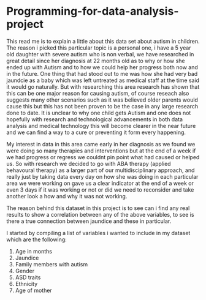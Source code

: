 # Programming-for-data-analysis-project

This read me is to explain a little about this data set about autism in children. The reason i picked this particular topic is a personal one, i have a 5 year old daughter with severe autism who is non verbal, we have researched in great detail since her diagnosis at 22 months old as to why or how she ended up with Autism and to how we could help her progress both now and in the future. One thing that had stood out to me was how she had very bad jaundcie as a baby which was left untreated as medical staff at the time said it would go naturally. But with researching this area research has shown that this can be one major reason for causing autism, of course reseach also suggests many other scenarios such as it was believed older parents would cause this but this has not been proven to be the case in any large research done to date. It is unclear to why one child gets Autism and one does not hopefully with research and technological advancements in both data analysis and medical technology this will become clearer in the near future and we can find a way to a cure or preventing it form every happening.

My interest in data in this area came early in her diagnosis as we found we were doing so many therapies and interventions but at the end of a week if we had progress or regress we couldnt pin point what had caused or helped us. So with research we decided to go with ABA therapy (applied behavoural therapy) as a larger part of our multidisciplinary approach, and really just by taking data every day on how she was doing in each particular area we were working on gave us a clear indicator at the end of a week or even 3 days if it was working or not or did we need to reconsider and take another look a how and why it was not working. 

The reason behind this dataset in this project is to see can i find any real results to show a correlation between any of the above variables, to see is there a true connection between jaundice and these in particular. 

I started by compiling a list of variables i wanted to include in my dataset which are the following:

1. Age in months
2. Jaundice
3. Family members with autism
4. Gender
5. ASD traits
6. Ethnicity
7. Age of mother

